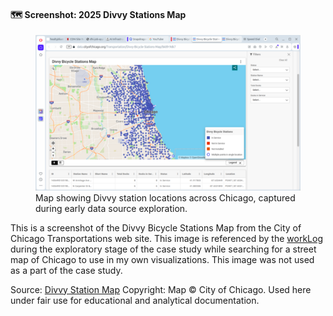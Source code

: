 #### 🗺️ Screenshot: 2025 Divvy Stations Map

<figure class="float-right">
  <a href="../images/2025_Divvy_Stations.png" target="_blank" title="Select image to open full sized chart">
  <img src="../images/thumbnails/2025_Divvy_Stations.png" alt="Screenshot of a map of the Divvy Bicycle Stations Map from the City of Chicago Transportation web site showing hundreds of stations concentrated in the downtown and along the waterfront spreading out across the city.">
  </a>
  <figcaption>
  Map showing Divvy station locations across Chicago, captured during early data source exploration.
  </figcaption>
</figure>


This is a screenshot of the Divvy Bicycle Stations Map from the City of Chicago Transportations web site. This image is referenced by the [workLog](https://github.com/sasgithub/Data_Analytics_cs/blob/main/logs/workLog.md) during the exploratory stage of the case study while searching for a street map of Chicago to use in my own visualizations.  This image was not used as a part of the case study.

Source: [Divvy Station Map](https://)
Copyright: Map © City of Chicago. Used here under fair use for educational and analytical documentation.
